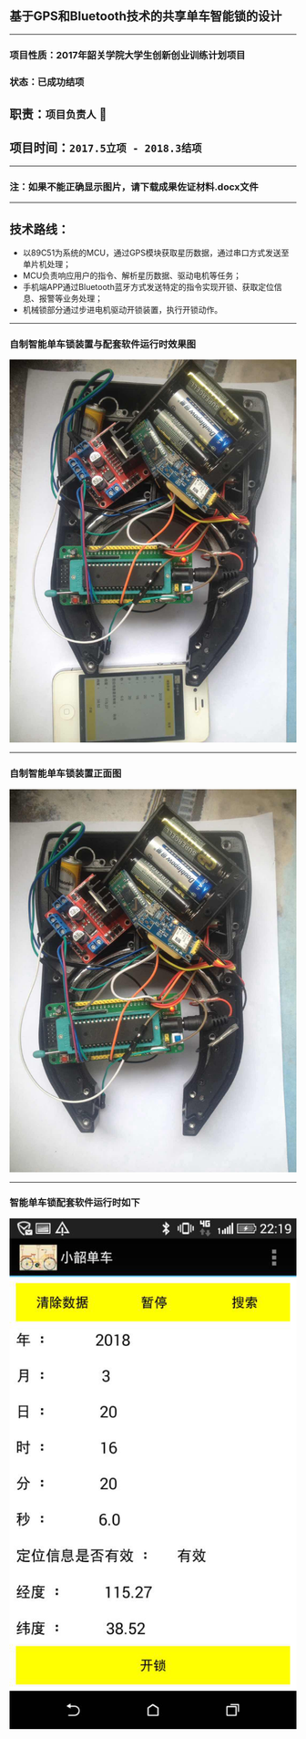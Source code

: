 ##  基于GPS和Bluetooth技术的共享单车智能锁的设计

-----------------------------
### 项目性质：2017年韶关学院大学生创新创业训练计划项目 

### 状态：已成功结项

## 职责：`项目负责人` :apple:
## 项目时间：`2017.5立项 - 2018.3结项`
------------------------------
### 注：如果不能正确显示图片，请下载成果佐证材料.docx文件

--------------------

##  技术路线：
- 以89C51为系统的MCU，通过GPS模块获取星历数据，通过串口方式发送至单片机处理；
- MCU负责响应用户的指令、解析星历数据、驱动电机等任务；
- 手机端APP通过Bluetooth蓝牙方式发送特定的指令实现开锁、获取定位信息、报警等业务处理；
- 机械锁部分通过步进电机驱动开锁装置，执行开锁动作。

------------------



### 自制智能单车锁装置与配套软件运行时效果图
![](https://github.com/victory1355/byte/blob/master/show/app%26lock.jpg)

------------------------
### 自制智能单车锁装置正面图
![](https://github.com/victory1355/byte/blob/master/show/lock.png)


-------------------------
### 智能单车锁配套软件运行时如下
![](https://github.com/victory1355/byte/blob/master/show/app.png)




